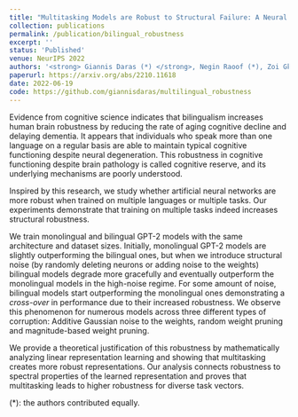 ```yaml
---
title: "Multitasking Models are Robust to Structural Failure: A Neural Model for Bilingual Cognitive Reserve"
collection: publications
permalink: /publication/bilingual_robustness
excerpt: ''
status: 'Published'
venue: NeurIPS 2022
authors: '<strong> Giannis Daras (*) </strong>, Negin Raoof (*), Zoi Gkalitsiou, Alexandros G. Dimakis'
paperurl: https://arxiv.org/abs/2210.11618
date: 2022-06-19
code: https://github.com/giannisdaras/multilingual_robustness
---
```

Evidence from cognitive science indicates that bilingualism increases human brain robustness by reducing the rate of aging cognitive decline and delaying dementia. It appears that individuals who speak more than one language on a regular basis are able to maintain typical cognitive functioning despite neural degeneration. This robustness in cognitive functioning despite brain pathology is called cognitive reserve, and its underlying mechanisms are poorly understood.


Inspired by this research, we study whether artificial neural networks are more robust when trained on multiple languages or multiple tasks. Our experiments demonstrate that training on multiple tasks indeed increases structural robustness. 

We train monolingual and bilingual GPT-2 models with the same architecture and dataset sizes.
Initially, monolingual GPT-2 models are slightly outperforming the bilingual ones, but when we introduce structural noise (by randomly deleting neurons or adding noise to the weights) bilingual models degrade more gracefully and eventually outperform the monolingual models in the high-noise regime. For some amount of noise, bilingual models start outperforming the monolingual ones demonstrating a *cross-over* in performance due to their increased robustness. We observe this phenomenon for numerous models across three different types of corruption: Additive Gaussian noise to the weights, random weight pruning and magnitude-based weight pruning.


We provide a theoretical justification of this robustness by mathematically analyzing linear representation learning and showing that multitasking creates more robust representations.
Our analysis connects robustness to spectral properties of the learned representation and proves that multitasking leads to higher robustness for diverse task vectors.


(*): the authors contributed equally.

